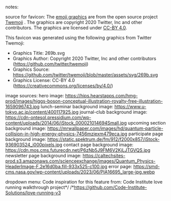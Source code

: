 notes:

source for favicon:
The [emoji graphics](https://github.com/twitter/twemoji/blob/master/assets/svg/269b.svg) are from the open source project [Twemoji](https://github.com/twitter/twemoji) . The graphics are copyright 2020 Twitter, Inc and other contributors. The graphics are licensed under [CC-BY 4.0](https://creativecommons.org/licenses/by/4.0/). 

This favicon was generated using the following graphics from Twitter Twemoji:

- Graphics Title: 269b.svg
- Graphics Author: Copyright 2020 Twitter, Inc and other contributors (https://github.com/twitter/twemoji)
- Graphics Source: https://github.com/twitter/twemoji/blob/master/assets/svg/269b.svg
- Graphics License: CC-BY 4.0 (https://creativecommons.org/licenses/by/4.0/)


image sources:
hero image:
https://hips.hearstapps.com/hmg-prod/images/higgs-boson-conceptual-illustration-royalty-free-illustration-1659096743.jpg
lunch-seminar background image:
https://www.u-tokyo.ac.jp/content/400117925.jpg
journal-club background image:
https://cdn-ontesol.pressidium.com/wp-content/uploads/2014/06/iStock_000021014694Small.jpg
upcoming section background image:
https://mrwallpaper.com/images/hd/quantum-particle-collision-in-high-energy-physics-7456mziexm479eca.jpg
participate page background image:
https://static.spektrum.de/fm/912/f2000x857/iStock-936903524_i000pixels.jpg
contact page background image:
https://cdn.mos.cms.futurecdn.net/P6zNb5J9FM6V2KjLJTGVQS.jpg
newsletter page background image:
https://caltechsites-prod.s3.amazonaws.com/scienceexchange/images/Quantum_Physics-HeaderImage-F.2e16d0ba.fill-933x525-c100.jpg
error page:
https://smd-cms.nasa.gov/wp-content/uploads/2023/06/PIA16695_large-jpg.webp

dropdown menu:
Code inspiration for this feature from: Code Institute love running walkthrough project*/
/*https://github.com/Code-Institute-Solutions/love-running-v3